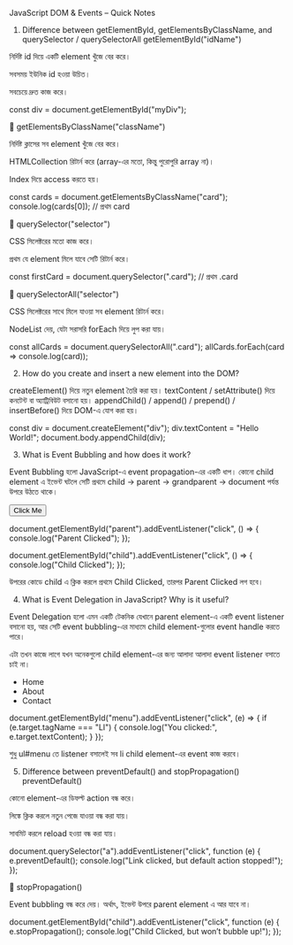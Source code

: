 JavaScript DOM & Events – Quick Notes
1. Difference between getElementById, getElementsByClassName, and querySelector / querySelectorAll
 getElementById("idName")

নির্দিষ্ট id দিয়ে একটি element খুঁজে বের করে।

সবসময় ইউনিক id হওয়া উচিত।

সবচেয়ে দ্রুত কাজ করে।

const div = document.getElementById("myDiv");

🔹 getElementsByClassName("className")

নির্দিষ্ট ক্লাসের সব element খুঁজে বের করে।

HTMLCollection রিটার্ন করে (array-এর মতো, কিন্তু পুরোপুরি array না)।

Index দিয়ে access করতে হয়।

const cards = document.getElementsByClassName("card");
console.log(cards[0]); // প্রথম card

🔹 querySelector("selector")

CSS সিলেক্টরের মতো কাজ করে।

প্রথম যে element মিলে যাবে সেটি রিটার্ন করে।

const firstCard = document.querySelector(".card"); // প্রথম .card

🔹 querySelectorAll("selector")

CSS সিলেক্টরের সাথে মিলে যাওয়া সব element রিটার্ন করে।

NodeList দেয়, যেটা সরাসরি forEach দিয়ে লুপ করা যায়।

const allCards = document.querySelectorAll(".card");
allCards.forEach(card => console.log(card));

2. How do you create and insert a new element into the DOM?

createElement() দিয়ে নতুন element তৈরি করা হয়।
 textContent / setAttribute() দিয়ে কনটেন্ট বা অ্যাট্রিবিউট বসানো হয়।
 appendChild() / append() / prepend() / insertBefore() দিয়ে DOM-এ যোগ করা হয়।

const div = document.createElement("div"); 
div.textContent = "Hello World!";
document.body.appendChild(div);

3. What is Event Bubbling and how does it work?

Event Bubbling হলো JavaScript-এ event propagation-এর একটি ধাপ।
কোনো child element এ ইভেন্ট ঘটলে সেটি প্রথমে child → parent → grandparent → document পর্যন্ত উপরে উঠতে থাকে।

<div id="parent">
  <button id="child">Click Me</button>
</div>

document.getElementById("parent").addEventListener("click", () => {
  console.log("Parent Clicked");
});

document.getElementById("child").addEventListener("click", () => {
  console.log("Child Clicked");
});


উপরের কোডে child এ ক্লিক করলে প্রথমে Child Clicked, তারপর Parent Clicked লগ হবে।

4. What is Event Delegation in JavaScript? Why is it useful?

 Event Delegation হলো এমন একটি টেকনিক যেখানে parent element-এ একটি event listener বসানো হয়, আর সেটি event bubbling-এর মাধ্যমে child element-গুলোর event handle করতে পারে।

এটা তখন কাজে লাগে যখন অনেকগুলো child element-এর জন্য আলাদা আলাদা event listener বসাতে চাই না।

<ul id="menu">
  <li>Home</li>
  <li>About</li>
  <li>Contact</li>
</ul>

document.getElementById("menu").addEventListener("click", (e) => {
  if (e.target.tagName === "LI") {
    console.log("You clicked:", e.target.textContent);
  }
});


 শুধু ul#menu তে listener বসালেই সব li child element-এর event কাজ করবে।

5. Difference between preventDefault() and stopPropagation()
 preventDefault()

 কোনো element-এর ডিফল্ট action বন্ধ করে।

<a> লিঙ্কে ক্লিক করলে নতুন পেজে যাওয়া বন্ধ করা যায়।

<form> সাবমিট করলে reload হওয়া বন্ধ করা যায়।

document.querySelector("a").addEventListener("click", function (e) {
  e.preventDefault();
  console.log("Link clicked, but default action stopped!");
});

🔹 stopPropagation()

 Event bubbling বন্ধ করে দেয়। অর্থাৎ, ইভেন্ট উপরে parent element এ আর যাবে না।

document.getElementById("child").addEventListener("click", function (e) {
  e.stopPropagation();
  console.log("Child Clicked, but won’t bubble up!");
});
